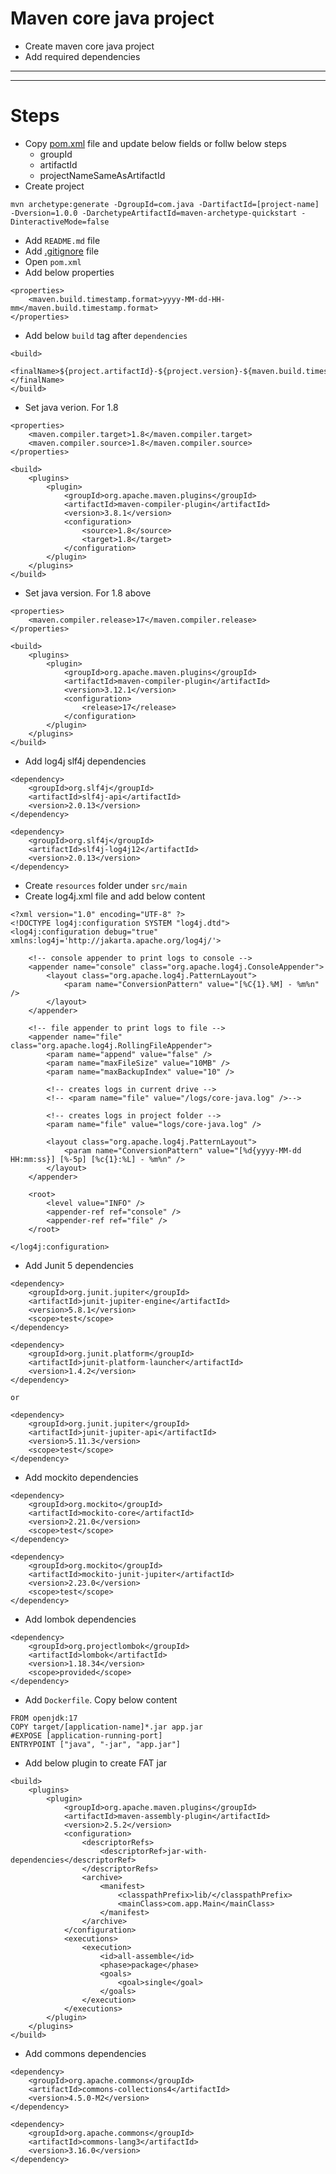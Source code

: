 # Maven core java project
* Create maven core java project
* Add required dependencies
------
------
# Steps
* Copy [pom.xml](core-java-pom.xml) file and update below fields or follw below steps
    * groupId
    * artifactId
    * projectNameSameAsArtifactId
* Create project
```
mvn archetype:generate -DgroupId=com.java -DartifactId=[project-name] -Dversion=1.0.0 -DarchetypeArtifactId=maven-archetype-quickstart -DinteractiveMode=false
```
* Add `README.md` file
* Add [.gitignore](../.gitignore) file
* Open `pom.xml`
* Add below properties
```
<properties>
	<maven.build.timestamp.format>yyyy-MM-dd-HH-mm</maven.build.timestamp.format>
</properties>
```
* Add below `build` tag after `dependencies`
```
<build>
	<finalName>${project.artifactId}-${project.version}-${maven.build.timestamp}</finalName>
</build>
```
* Set java verion. For 1.8
```
<properties>
    <maven.compiler.target>1.8</maven.compiler.target>
    <maven.compiler.source>1.8</maven.compiler.source>
</properties>

<build>
	<plugins>
		<plugin>
			<groupId>org.apache.maven.plugins</groupId>
			<artifactId>maven-compiler-plugin</artifactId>
			<version>3.8.1</version>
			<configuration>
				<source>1.8</source>
				<target>1.8</target>
			</configuration>
		</plugin>
	</plugins>
</build>
```
* Set java version. For 1.8 above
```
<properties>
    <maven.compiler.release>17</maven.compiler.release>
</properties>

<build>
	<plugins>
		<plugin>
			<groupId>org.apache.maven.plugins</groupId>
			<artifactId>maven-compiler-plugin</artifactId>
			<version>3.12.1</version>
			<configuration>
				<release>17</release>
			</configuration>
		</plugin>
	</plugins>
</build>
```
* Add log4j slf4j dependencies
```
<dependency>
	<groupId>org.slf4j</groupId>
	<artifactId>slf4j-api</artifactId>
	<version>2.0.13</version>
</dependency>

<dependency>
	<groupId>org.slf4j</groupId>
	<artifactId>slf4j-log4j12</artifactId>
	<version>2.0.13</version>
</dependency>
```
* Create `resources` folder under `src/main`
* Create log4j.xml file and add below content
```
<?xml version="1.0" encoding="UTF-8" ?>
<!DOCTYPE log4j:configuration SYSTEM "log4j.dtd">
<log4j:configuration debug="true" xmlns:log4j='http://jakarta.apache.org/log4j/'>

    <!-- console appender to print logs to console -->
    <appender name="console" class="org.apache.log4j.ConsoleAppender">
        <layout class="org.apache.log4j.PatternLayout">
            <param name="ConversionPattern" value="[%C{1}.%M] - %m%n" />
        </layout>
    </appender>

    <!-- file appender to print logs to file -->
    <appender name="file" class="org.apache.log4j.RollingFileAppender">
        <param name="append" value="false" />
        <param name="maxFileSize" value="10MB" />
        <param name="maxBackupIndex" value="10" />

        <!-- creates logs in current drive -->
        <!-- <param name="file" value="/logs/core-java.log" />-->

        <!-- creates logs in project folder -->
        <param name="file" value="logs/core-java.log" />

        <layout class="org.apache.log4j.PatternLayout">
            <param name="ConversionPattern" value="[%d{yyyy-MM-dd HH:mm:ss}] [%-5p] [%c{1}:%L] - %m%n" />
        </layout>
    </appender>

    <root>
        <level value="INFO" />
        <appender-ref ref="console" />
        <appender-ref ref="file" />
    </root>

</log4j:configuration>
```
* Add Junit 5 dependencies
```
<dependency>
	<groupId>org.junit.jupiter</groupId>
	<artifactId>junit-jupiter-engine</artifactId>
	<version>5.8.1</version>
	<scope>test</scope>
</dependency>

<dependency>
	<groupId>org.junit.platform</groupId>
	<artifactId>junit-platform-launcher</artifactId>
	<version>1.4.2</version>
</dependency>

or 

<dependency>
	<groupId>org.junit.jupiter</groupId>
	<artifactId>junit-jupiter-api</artifactId>
	<version>5.11.3</version>
	<scope>test</scope>
</dependency>
```
* Add mockito dependencies
```
<dependency>
	<groupId>org.mockito</groupId>
	<artifactId>mockito-core</artifactId>
	<version>2.21.0</version>
	<scope>test</scope>
</dependency>

<dependency>
	<groupId>org.mockito</groupId>
	<artifactId>mockito-junit-jupiter</artifactId>
	<version>2.23.0</version>
	<scope>test</scope>
</dependency>
```
* Add lombok dependencies
```
<dependency>
    <groupId>org.projectlombok</groupId>
    <artifactId>lombok</artifactId>
    <version>1.18.34</version>
    <scope>provided</scope>
</dependency>
```
* Add `Dockerfile`. Copy below content
```
FROM openjdk:17
COPY target/[application-name]*.jar app.jar
#EXPOSE [application-running-port]
ENTRYPOINT ["java", "-jar", "app.jar"]
```
* Add below plugin to create FAT jar
```
<build>
	<plugins>
		<plugin>
			<groupId>org.apache.maven.plugins</groupId>
			<artifactId>maven-assembly-plugin</artifactId>
			<version>2.5.2</version>
			<configuration>
				<descriptorRefs>
					<descriptorRef>jar-with-dependencies</descriptorRef>
				</descriptorRefs>
				<archive>
					<manifest>
						<classpathPrefix>lib/</classpathPrefix>
						<mainClass>com.app.Main</mainClass>
					</manifest>
				</archive>
			</configuration>
			<executions>
				<execution>
					<id>all-assemble</id>
					<phase>package</phase>
					<goals>
						<goal>single</goal>
					</goals>
				</execution>
			</executions>
		</plugin>
	</plugins>
</build>
```
* Add commons dependencies
```
<dependency>
    <groupId>org.apache.commons</groupId>
    <artifactId>commons-collections4</artifactId>
    <version>4.5.0-M2</version>
</dependency>

<dependency>
    <groupId>org.apache.commons</groupId>
    <artifactId>commons-lang3</artifactId>
    <version>3.16.0</version>
</dependency>
```